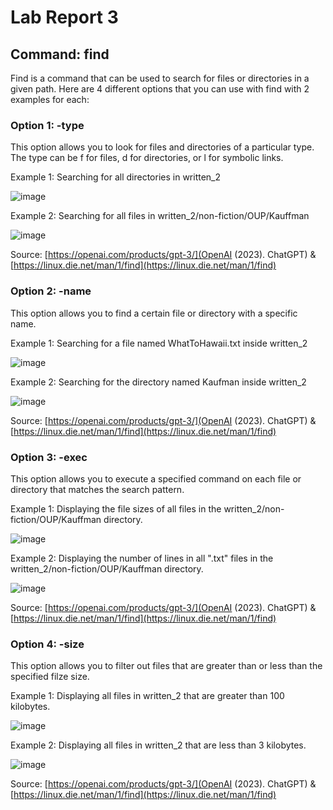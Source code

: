 # Lab Report 3

## Command: find
Find is a command that can be used to search for files or directories in a given path.
Here are 4 different options that you can use with find with 2 examples for each:


### Option 1: -type
This option allows you to look for files and directories of a particular type. The type can be f for files, d for directories, or l for symbolic links.

Example 1: Searching for all directories in written_2

![image](https://user-images.githubusercontent.com/61783850/218347703-4bc75815-63f9-489c-b12f-882693eca0ec.png)

Example 2: Searching for all files in written_2/non-fiction/OUP/Kauffman

![image](https://user-images.githubusercontent.com/61783850/218347836-36a99545-e393-45f9-8b9f-c528c20dac9b.png)

Source: [https://openai.com/products/gpt-3/](OpenAI (2023). ChatGPT) & 
[https://linux.die.net/man/1/find](https://linux.die.net/man/1/find)


### Option 2: -name
This option allows you to find a certain file or directory with a specific name.

Example 1: Searching for a file named WhatToHawaii.txt inside written_2

![image](https://user-images.githubusercontent.com/61783850/218347031-b51b6b68-a707-4374-bf15-a4ef2337e6ce.png)

Example 2: Searching for the directory named Kaufman inside written_2

![image](https://user-images.githubusercontent.com/61783850/218347166-02d397d0-d248-4fe3-86b7-71637bdb566c.png)

Source: [https://openai.com/products/gpt-3/](OpenAI (2023). ChatGPT) & 
[https://linux.die.net/man/1/find](https://linux.die.net/man/1/find)


### Option 3: -exec
This option allows you to execute a specified command on each file or directory that matches the search pattern.

Example 1: Displaying the file sizes of all files in the written_2/non-fiction/OUP/Kauffman directory.

![image](https://user-images.githubusercontent.com/61783850/218348463-047027a9-5805-4c34-b68b-d0123eaccd84.png)

Example 2: Displaying the number of lines in all ".txt" files in the written_2/non-fiction/OUP/Kauffman directory.

![image](https://user-images.githubusercontent.com/61783850/218348579-74067e9e-f015-4807-8edd-dcb5d37207b1.png)

Source: [https://openai.com/products/gpt-3/](OpenAI (2023). ChatGPT) & 
[https://linux.die.net/man/1/find](https://linux.die.net/man/1/find)


### Option 4: -size
This option allows you to filter out files that are greater than or less than the specified filze size.

Example 1: Displaying all files in written_2 that are greater than 100 kilobytes.

![image](https://user-images.githubusercontent.com/61783850/218348934-06142710-eaa4-400c-9de6-830b15678556.png)

Example 2: Displaying all files in written_2 that are less than 3 kilobytes.

![image](https://user-images.githubusercontent.com/61783850/218349013-7a96f4c1-7707-4502-b471-4aa6053e405d.png)

Source: [https://openai.com/products/gpt-3/](OpenAI (2023). ChatGPT) & 
[https://linux.die.net/man/1/find](https://linux.die.net/man/1/find)
